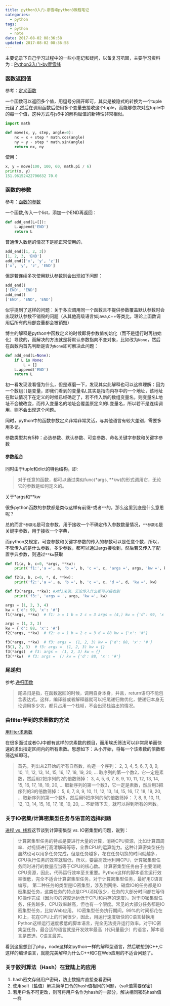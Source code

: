 ```yaml
---
title: python3入门-廖雪峰python3教程笔记
categories:
  - python
tags:
  - python
  - note
date: 2017-08-02 08:36:58
updated: 2017-08-02 08:36:58
---
```


主要记录下自己学习过程中的一些小笔记和疑问，以备复习巩固，主要学习资料为：[Python3入门-by廖雪峰](https://www.liaoxuefeng.com/wiki/0014316089557264a6b348958f449949df42a6d3a2e542c000)

### 函数返回值
参考：[定义函数](https://www.liaoxuefeng.com/wiki/0014316089557264a6b348958f449949df42a6d3a2e542c000/001431679203477b5b364aeba8c4e05a9bd4ec1b32911e2000)

一个函数可以返回多个值，用逗号分隔开即可，其实是被隐式的转换为一个tuple元组了,然后在调用函数后使用多个变量去接收这个tuple，而能够依次对应tuple中的每一个值，这种方式与js6中的解构赋值的新特性非常相似。
```python
import math

def move(x, y, step, angle=0):
    nx = x + step * math.cos(angle)
    ny = y - step * math.sin(angle)
    return nx, ny
```

使用：
```python
x, y = move(100, 100, 60, math.pi / 6)
print(x, y)
151.96152422706632 70.0
```

### 函数的参数 
参考：[函数的参数](https://www.liaoxuefeng.com/wiki/0014316089557264a6b348958f449949df42a6d3a2e542c000/001431752945034eb82ac80a3e64b9bb4929b16eeed1eb9000)

一个函数,传入一个list，添加一个END再返回：
```python
def add_end(L=[]):
    L.append('END')
    return L
```
普通传入数组的情况下是能正常使用的，
```python
add_end([1, 2, 3])
[1, 2, 3, 'END']
add_end(['x', 'y', 'z'])
['x', 'y', 'z', 'END']
```
但是若连续多次使用默认参数则会出现如下问题：
```python
add_end()
['END', 'END']
add_end()
['END', 'END', 'END']
```
似乎提到了这样的问题：关于多次调用同一个函数且不提供参数覆盖默认参数时会出现默认参数不销毁的问题（从其他高级语言如java,c++等类比，理论上函数调用后所有的局部变量都会被销毁）

博主的解释是python中函数定义的时候即将参数值初始化（而不是运行时再初始化）导致的，而解决的方法就是将默认参数指向不变对象，比如改为`None`，然后在函数内首先判断是否为`None`即可解决此问题：
```python
def add_end(L=None):
    if L is None:
        L = []
    L.append('END')
    return L
```
初一看发现没看懂为什么，但是琢磨一下，发现其实此解释也可以这样理解：因为一个数组`[]`是变量，即我们看到的变量名L其实是指向内存中的一个地址，该地址在默认情况下在定义的时候已经确定了，若不传入新的数组变量名，则变量名L地址不会被改变，而传入变量名的地址会覆盖原定义的L变量名，所以若不是连续调用，则不会出现这个问题。

同时，python中的函数参数定义非常非常灵活，与其他语言有较大差别，需要多用多记。

参数类型共有5种：必选参数、默认参数、可变参数、命名关键字参数和关键字参数

#### 参数组合

同时由于tuple和dict的特色结构，即:
> 对于任意的函数，都可以通过类似func(*args, **kw)的形式调用它，无论它的参数是如何定义的。

关于*args和**kw

很多python函数的参数都是类似这样有前缀`*`或者`**`的，那么这里到底是什么意思呢？

总的而言`*参数名`是可变参数，用于接收一个不确定传入参数数量情况，`**参数名`是关键字参数，用于接收一个字典，

而python又规定，可变参数和关键字参数的传入的参数可以是任意个数，所以，不管传入的是什么参数，多少参数，都可以通过args接收到，然后若又传入了配置字典参数，则通过`**kw`获取
```python
def f1(a, b, c=0, *args, **kw):
    print('f1:','a =', a, 'b =', b, 'c =', c, 'args =', args, 'kw =', kw)

def f2(a, b, c=0, *, d, **kw):
    print('f2:','a =', a, 'b =', b, 'c =', c, 'd =', d, 'kw =', kw)

def f3(*args, **kw): #对f3来说，无论传入什么都可以接收到
    print('f3:', 'args = ', args, 'kw =', kw)

args = (1, 2, 3, 4)
kw = {'d': 99, 'x': '#'}
f1(*args, **kw)  # f1: a = 1 b = 2 c = 3 args = (4,) kw = {'d': 99, 'x': '#'}

args = (1, 2, 3)
kw = {'d': 88, 'x': '#'}
f2(*args, **kw)  # f2: a = 1 b = 2 c = 3 d = 88 kw = {'x': '#'}

f3(*args, **kw)  # f3: args =  (1, 2, 3) kw = {'d': 88, 'x': '#'}
f3(1, 2, 3)  # f3: args =  (1, 2, 3) kw = {}
f3(*args)  # f3: args =  (1, 2, 3) kw = {}
f3(**kw)  # f3: args =  () kw = {'d': 88, 'x': '#'}
```

### 尾递归
参考:[递归函数](https://www.liaoxuefeng.com/wiki/0014316089557264a6b348958f449949df42a6d3a2e542c000/001431756044276a15558a759ec43de8e30eb0ed169fb11000)

>尾递归是指，在函数返回的时候，调用自身本身，并且，return语句不能包含表达式。这样，编译器或者解释器就可以把尾递归做优化，使递归本身无论调用多少次，都只占用一个栈帧，不会出现栈溢出的情况。

### 由filter学到的求素数的方法

[用filter求素数](https://www.liaoxuefeng.com/wiki/0014316089557264a6b348958f449949df42a6d3a2e542c000/001431821084171d2e0f22e7cc24305ae03aa0214d0ef29000)

在很多面试或者OJ中都有这样的求素数的题目，而用埃氏筛法可以非常简单而快速的求出指定区间内的所有素数。思想如下：从小开始，将每一个该素数的倍数都筛选掉即可。

>首先，列出从2开始的所有自然数，构造一个序列：
2, 3, 4, 5, 6, 7, 8, 9, 10, 11, 12, 13, 14, 15, 16, 17, 18, 19, 20, ...
取序列的第一个数2，它一定是素数，然后用2把序列的2的倍数筛掉：
3, 4, 5, 6, 7, 8, 9, 10, 11, 12, 13, 14, 15, 16, 17, 18, 19, 20, ...
取新序列的第一个数3，它一定是素数，然后用3把序列的3的倍数筛掉：
5, 6, 7, 8, 9, 10, 11, 12, 13, 14, 15, 16, 17, 18, 19, 20, ...
取新序列的第一个数5，然后用5把序列的5的倍数筛掉：
7, 8, 9, 10, 11, 12, 13, 14, 15, 16, 17, 18, 19, 20, ...
不断筛下去，就可以得到所有的素数。


### 关于IO密集/计算密集型任务与语言的选择问题
[进程 vs. 线程](https://www.liaoxuefeng.com/wiki/0014316089557264a6b348958f449949df42a6d3a2e542c000/0014319292979766bd3285c9d6b4942a8ea9b4e9cfb48d8000)这节谈到计算密集型 vs. IO密集型的问题，说到：

>计算密集型任务的特点是要进行大量的计算，消耗CPU资源，比如计算圆周率、对视频进行高清解码等等，全靠CPU的运算能力。这种计算密集型任务虽然也可以用多任务完成，但是任务越多，花在任务切换的时间就越多，CPU执行任务的效率就越低，所以，要最高效地利用CPU，计算密集型任务同时进行的数量应当等于CPU的核心数。
计算密集型任务由于主要消耗CPU资源，因此，代码运行效率至关重要。Python这样的脚本语言运行效率很低，完全不适合计算密集型任务。对于计算密集型任务，最好用C语言编写。
第二种任务的类型是IO密集型，涉及到网络、磁盘IO的任务都是IO密集型任务，这类任务的特点是CPU消耗很少，任务的大部分时间都在等待IO操作完成（因为IO的速度远远低于CPU和内存的速度）。对于IO密集型任务，任务越多，CPU效率越高，但也有一个限度。常见的大部分任务都是IO密集型任务，比如Web应用。
IO密集型任务执行期间，99%的时间都花在IO上，花在CPU上的时间很少，因此，用运行速度极快的C语言替换用Python这样运行速度极低的脚本语言，完全无法提升运行效率。对于IO密集型任务，最合适的语言就是开发效率最高（代码量最少）的语言，脚本语言是首选，C语言最差。

看到这里想到了php，node这样如python一样的解释型语言，然后联想到C++,C这样的编译语言，就能完美解释为什么C++和C在Web应用的不适合问题了。

### 关于散列算法（Hash）在登陆上的应用
1. hash密文存储用户密码，防止数据库直接查看密码
2. 使用salt（盐值）解决简单口令的hash值相同的问题，（salt值需要保密）
3. 若用户名不可更改，则可将用户名作为hash的一部分，解决相同密码hash值一样